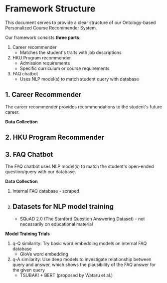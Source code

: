 # Framework Structure

This document serves to provide a clear structure of our Ontology-based Personalized Course Recommender System. 

Our framework consists **three parts**:
1. Career recommender
    - Matches the student's traits with job descriptions
2. HKU Program recommender
    - Admission requirements
    - Specific curriculum or course requirements
3. FAQ chatbot
    - Uses NLP model(s) to match student query with database

## 1. Career Recommender
The career recommender provides recommendations to the student's future career. 

**Data Collection**



## 2. HKU Program Recommender



## 3. FAQ Chatbot
The FAQ chatbot uses NLP model(s) to match the student's open-ended question/query with our database.

**Data Collection**
1. Internal FAQ database - scraped
2. Datasets for NLP model training
    - 
    - SQuAD 2.0 (The Stanford Question Answering Dataset) - not necessarily on educational material

**Model Training Trials**
1. q-Q similarity: Try basic word embedding models on internal FAQ database
    - GloVe word embedding
2. q-A similarity: Use deep models to investigate relationship between query and answer, which shows the plausibility of the FAQ answer for the given query
    - TSUBAKI + BERT (proposed by Wataru et al.)
